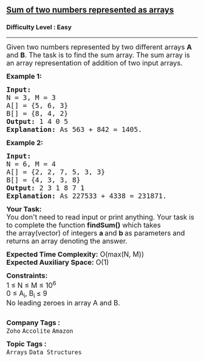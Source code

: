 <h2><a href="https://practice.geeksforgeeks.org/problems/sum-of-two-numbers-represented-as-arrays3110/1">Sum of two numbers represented as arrays</a></h2><h3>Difficulty Level : Easy</h3><hr><div class="problems_problem_content__Xm_eO"><p><span style="font-size:18px">Given two numbers represented by two different arrays <strong>A</strong> and <strong>B</strong>. The task is to find the sum array. The sum array is an array representation of addition of two input arrays.</span></p>

<p><span style="font-size:18px"><strong>Example 1:</strong></span></p>

<pre><span style="font-size:18px"><strong>Input:
</strong>N = 3, M = 3
A[] = {5, 6, 3}
B[] = {8, 4, 2}
<strong>Output: </strong>1 4 0 5
<strong>Explanation:</strong> As 563 + 842 = 1405.</span></pre>

<p><span style="font-size:18px"><strong>Example 2:</strong></span></p>

<pre><span style="font-size:18px"><strong>Input:
</strong>N = 6, M = 4 
A[] = {2, 2, 7, 5, 3, 3}
B[] = {4, 3, 3, 8}
<strong>Output: </strong>2 3 1 8 7 1
<strong>Explanation:</strong> As 227533 + 4338 = 231871.</span></pre>

<p><span style="font-size:18px"><strong>Your Task:&nbsp;&nbsp;</strong><br>
You don't need to read input or print anything. Your task is to complete the function&nbsp;<strong>findSum()</strong>&nbsp;which takes the&nbsp;array(vector) of&nbsp;integers&nbsp;<strong>a&nbsp;</strong>and <strong>b&nbsp;</strong>as parameters and returns an array denoting the answer.</span></p>

<p><span style="font-size:18px"><strong>Expected Time Complexity:</strong>&nbsp;O(max(N, M))<br>
<strong>Expected Auxiliary Space:</strong>&nbsp;O(1)</span></p>

<p><span style="font-size:18px"><strong>Constraints:</strong><br>
1 ≤ N&nbsp;≤ M&nbsp;≤ 10<sup>6</sup><br>
0 ≤ A<sub>i</sub>, B<sub>i&nbsp;</sub>≤ 9<br>
No leading zeroes in array A and B.</span><br>
&nbsp;</p>
</div><p><span style=font-size:18px><strong>Company Tags : </strong><br><code>Zoho</code>&nbsp;<code>Accolite</code>&nbsp;<code>Amazon</code>&nbsp;<br><p><span style=font-size:18px><strong>Topic Tags : </strong><br><code>Arrays</code>&nbsp;<code>Data Structures</code>&nbsp;